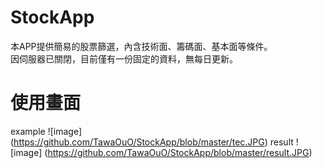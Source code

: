 # StockApp

本APP提供簡易的股票篩選，內含技術面、籌碼面、基本面等條件。<br>
因伺服器已關閉，目前僅有一份固定的資料，無每日更新。

# 使用畫面
example
![image] (https://github.com/TawaOuO/StockApp/blob/master/tec.JPG)
result
![image] (https://github.com/TawaOuO/StockApp/blob/master/result.JPG)
